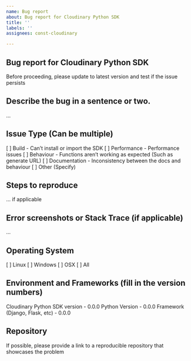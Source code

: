 ```yaml
---
name: Bug report
about: Bug report for Cloudinary Python SDK
title: ''
labels: ''
assignees: const-cloudinary

---
```


## Bug report for Cloudinary Python SDK
Before proceeding, please update to latest version and test if the issue persists

## Describe the bug in a sentence or two.
…

## Issue Type (Can be multiple)
[ ] Build - Can’t install or import the SDK
[ ] Performance - Performance issues
[ ] Behaviour - Functions aren’t working as expected (Such as generate URL)
[ ] Documentation - Inconsistency between the docs and behaviour
[ ] Other (Specify)

## Steps to reproduce
… if applicable

## Error screenshots or Stack Trace (if applicable)
…

## Operating System
[ ] Linux
[ ] Windows
[ ] OSX
[ ] All

## Environment and Frameworks (fill in the version numbers)
Cloudinary Python SDK version - 0.0.0
Python Version - 0.0.0 
Framework (Django, Flask, etc) - 0.0.0

## Repository
If possible, please provide a link to a reproducible repository that showcases the problem
